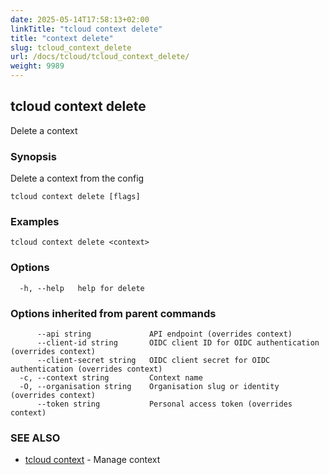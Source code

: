```yaml
---
date: 2025-05-14T17:58:13+02:00
linkTitle: "tcloud context delete"
title: "context delete"
slug: tcloud_context_delete
url: /docs/tcloud/tcloud_context_delete/
weight: 9989
---
```

## tcloud context delete

Delete a context

### Synopsis

Delete a context from the config

```
tcloud context delete [flags]
```

### Examples

```
tcloud context delete <context>
```

### Options

```
  -h, --help   help for delete
```

### Options inherited from parent commands

```
      --api string             API endpoint (overrides context)
      --client-id string       OIDC client ID for OIDC authentication (overrides context)
      --client-secret string   OIDC client secret for OIDC authentication (overrides context)
  -c, --context string         Context name
  -O, --organisation string    Organisation slug or identity (overrides context)
      --token string           Personal access token (overrides context)
```

### SEE ALSO

* [tcloud context](/docs/tcloud/tcloud_context/)	 - Manage context

